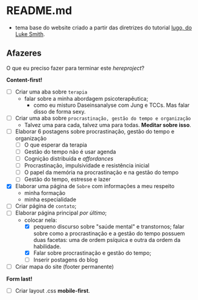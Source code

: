 # README.md

- tema base do website criado a partir das diretrizes do tutorial [lugo, do Luke Smith](https://github.com/LukeSmithxyz/lugo).

## Afazeres

O que eu preciso fazer para terminar este _hereproject_?

**Content-first!**
- [ ] Criar uma aba sobre `terapia` 
	- falar sobre a minha abordagem psicoterapêutica;
		- como eu misturo Daseinsanalyse com Jung e TCCs. Mas falar disso de forma sexy.
- [ ] Criar uma aba sobre `procrastinação, gestão do tempo e organização`
	- Talvez uma para cada, talvez uma para todas. **Meditar sobre isso**.
- [ ] Elaborar 6 postagens sobre procrastinação, gestão do tempo e organização
	- [ ] O que esperar da terapia
	- [ ] Gestão do tempo não é usar agenda
	- [ ] Cognição distribuída e _affordances_
	- [ ] Procrastinação, impulsividade e resistência inicial
	- [ ] O papel da memória na procrastinação e na gestão do tempo
	- [ ] Gestão do tempo, estresse e lazer
- [X] Elaborar uma página de `Sobre` com informações a meu respeito
	- minha formação
	- minha especialidade
- [ ] Criar página de `contato`;
- [ ] Elaborar página principal _por último_;
	- colocar nela: 
		- [X] pequeno discurso sobre "saúde mental" e transtornos; falar sobre como a procrastinação e a gestão do tempo possuem duas facetas: uma de ordem psíquica e outra da ordem da habilidade.
		- [X] Falar sobre procrastinação e gestão do tempo;
		- [ ] Inserir postagens do blog

- [ ] Criar mapa do site (footer permanente)

**Form last!**
- [ ] Criar layout .css **mobile-first**.
